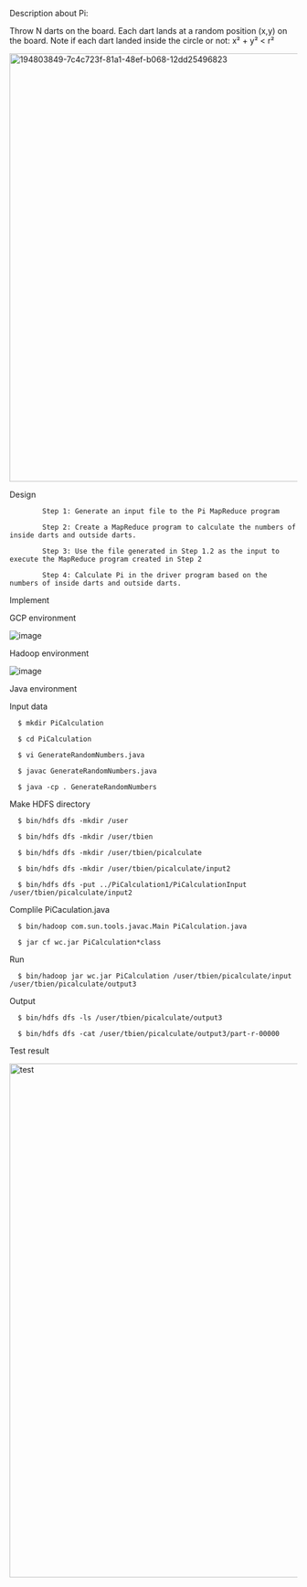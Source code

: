 Description about Pi:

Throw N darts on the board. Each dart lands at a random position (x,y) on the board.
Note if each dart landed inside the circle or not:
            x² + y² < r²




<img width="750" alt="194803849-7c4c723f-81a1-48ef-b068-12dd25496823" src="https://user-images.githubusercontent.com/68774929/195969471-d959b5c7-c0a5-452a-ba08-880e69a10b24.png">



Design





            Step 1: Generate an input file to the Pi MapReduce program

            Step 2: Create a MapReduce program to calculate the numbers of inside darts and outside darts.

            Step 3: Use the file generated in Step 1.2 as the input to execute the MapReduce program created in Step 2

            Step 4: Calculate Pi in the driver program based on the numbers of inside darts and outside darts.






Implement





GCP environment





![image](https://user-images.githubusercontent.com/68774929/195970095-b7ac4eef-a83c-4aff-9c13-e44f3ab97163.png)






Hadoop environment





![image](https://user-images.githubusercontent.com/68774929/195969525-c5193d0a-57bc-4deb-ab6f-5f8b83b4502f.png)



Java environment



Input data



      $ mkdir PiCalculation

      $ cd PiCalculation

      $ vi GenerateRandomNumbers.java

      $ javac GenerateRandomNumbers.java

      $ java -cp . GenerateRandomNumbers
  
  
  
Make HDFS directory



      $ bin/hdfs dfs -mkdir /user

      $ bin/hdfs dfs -mkdir /user/tbien

      $ bin/hdfs dfs -mkdir /user/tbien/picalculate

      $ bin/hdfs dfs -mkdir /user/tbien/picalculate/input2

      $ bin/hdfs dfs -put ../PiCalculation1/PiCalculationInput /user/tbien/picalculate/input2
  
  

Complile PiCaculation.java


  
      $ bin/hadoop com.sun.tools.javac.Main PiCalculation.java

      $ jar cf wc.jar PiCalculation*class  

  
 Run
 
 
  
      $ bin/hadoop jar wc.jar PiCalculation /user/tbien/picalculate/input /user/tbien/picalculate/output3

  
  
Output


  
      $ bin/hdfs dfs -ls /user/tbien/picalculate/output3

      $ bin/hdfs dfs -cat /user/tbien/picalculate/output3/part-r-00000 


  

Test result




<img width="900" alt="test" src="https://user-images.githubusercontent.com/68774929/196011751-eb0be8bb-f97c-4294-b168-44dc42cb3111.png">


